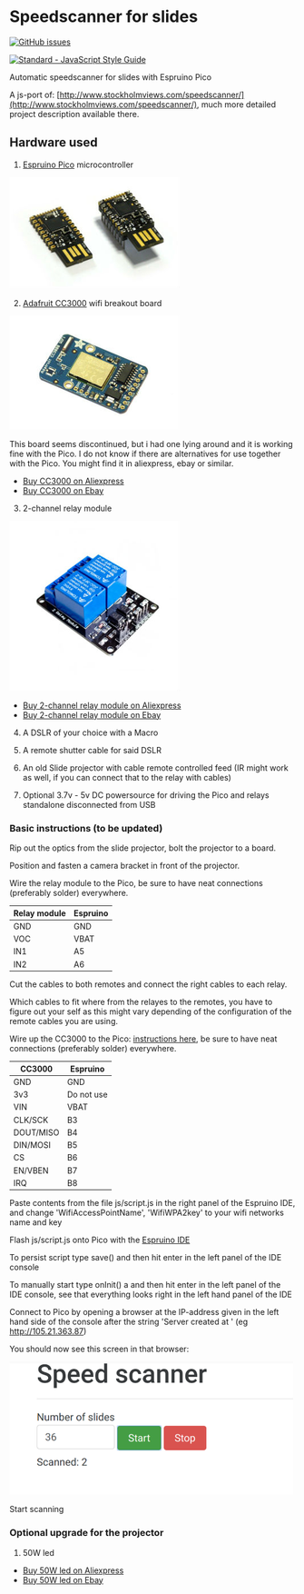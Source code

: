 # Speedscanner for slides
[![GitHub issues](https://img.shields.io/github/issues/marcusasplund/diascanner.svg)](https://github.com/marcusasplund/diascanner/issues)

[![Standard - JavaScript Style Guide](https://cdn.rawgit.com/feross/standard/master/badge.svg)](https://github.com/feross/standard)

Automatic speedscanner for slides with Espruino Pico

A js-port of: [http://www.stockholmviews.com/speedscanner/](http://www.stockholmviews.com/speedscanner/),
much more detailed project description available there. 

## Hardware used

1. [Espruino Pico](http://www.espruino.com/Pico) microcontroller

  ![Espruino Pico](/illustrations/Pico_angled.jpg)

2. [Adafruit CC3000](https://learn.adafruit.com/adafruit-cc3000-wifi/cc3000-breakout) wifi breakout board
  
  ![CC3000 Adafruit](/illustrations/CC3000_adafruit.jpg)
  
  This board seems discontinued, but i had one lying around and it is working fine with the Pico. I do not know if there are   alternatives for use together with the Pico. You might find it in aliexpress, ebay or similar.
  
  * [Buy CC3000 on Aliexpress](https://www.aliexpress.com/wholesale?SearchText=CC3000+wifi)
  * [Buy CC3000 on Ebay](http://www.ebay.com/sch/i.html?_nkw=CC3000+wifi)

3. 2-channel relay module

  ![2-channel relay module](/illustrations/relay.jpg)
  * [Buy 2-channel relay module on Aliexpress](https://www.aliexpress.com/wholesale?SearchText=2-channel+relay+module)
  * [Buy 2-channel relay module on Ebay](http://www.ebay.com/sch/i.html?_nkw=2+channel+relay+module)

4. A DSLR of your choice with a Macro

5. A remote shutter cable for said DSLR

6. An old Slide projector with cable remote controlled feed (IR might work as well, if you can connect that to the relay with cables)

7. Optional 3.7v - 5v DC powersource for driving the Pico and relays standalone disconnected from USB

### Basic instructions (to be updated)

Rip out the optics from the slide projector, bolt the projector to a board.

Position and fasten a camera bracket in front of the projector.

Wire the relay module to the Pico, be sure to have neat connections (preferably solder) everywhere.

| Relay module   | Espruino    |
| -------------- | ----------- |
| GND            | GND         |
| VOC            | VBAT        |
| IN1            | A5          |
| IN2            | A6          |

Cut the cables to both remotes and connect the right cables to each relay.

Which cables to fit where from the relayes to the remotes, you have to figure out your self as this might vary depending of
the configuration of the remote cables you are using.

Wire up the CC3000 to the Pico: [instructions here](http://www.espruino.com/CC3000),
be sure to have neat connections (preferably solder) everywhere.

| CC3000    | Espruino   |
| --------- | ---------- |
| GND       | GND        |
| 3v3       | Do not use |
| VIN       | VBAT       |
| CLK/SCK   | B3         |
| DOUT/MISO | B4         |
| DIN/MOSI  | B5         |
| CS        | B6         |
| EN/VBEN   | B7         |
| IRQ       | B8         |

Paste contents from the file js/script.js in the right panel of the Espruino IDE, and change 'WifiAccessPointName', 'WifiWPA2key' to your wifi networks name and key

Flash js/script.js onto Pico with the [Espruino IDE](http://www.espruino.com/Web+IDE)

To persist script type save() and then hit enter in the left panel of the IDE console

To manually start type onInit() a and then hit enter in the left panel of the IDE console, see that everything looks right in the left hand panel of the IDE

Connect to Pico by opening a browser at the IP-address given in the left hand side of the 
console after the string 'Server created at ' (eg http://105.21.363.87)

You should now see this screen in that browser:

![Espruino Pico](/illustrations/screen.png)

Start scanning
### Optional upgrade for the projector
1. 50W led

  * [Buy 50W led on Aliexpress](https://www.aliexpress.com/wholesale?SearchText=50w+led+chip)
  * [Buy 50W led on Ebay](http://www.ebay.com/sch/i.html?_nkw=50w+led+chip)
